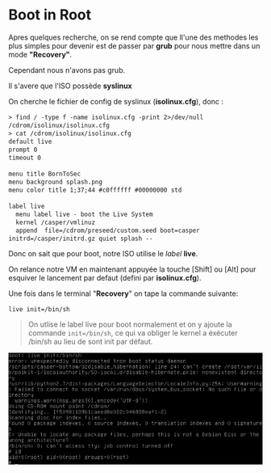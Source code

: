 # Boot in Root

Apres quelques recherche, on se rend compte que ll'une des methodes les plus simples pour devenir est de passer par **grub** pour nous mettre dans un mode **"Recovery"**.

Cependant nous n'avons pas grub.

Il s'avere que l'ISO possède **syslinux**

On cherche le fichier de config de syslinux (**isolinux.cfg**), donc :
<pre><code>> find / -type f -name isolinux.cfg -print 2>/dev/null
/cdrom/isolinux/isolinux.cfg
> cat /cdrom/isolinux/isolinux.cfg
default live
prompt 0
timeout 0

menu title BornToSec
menu background splash.png
menu color title 1;37;44 #c0ffffff #00000000 std

label live
  menu label live - boot the Live System
  kernel /casper/vmlinuz
  append  file=/cdrom/preseed/custom.seed boot=casper initrd=/casper/initrd.gz quiet splash --
</code></pre>

Donc on sait que pour boot, notre ISO utilise le *label* **live**.

On relance notre VM en maintenant appuyée la touche [Shift] ou [Alt] pour esquiver le lancement par defaut (defini par **isolinux.cfg**).

Une fois dans le terminal "**Recovery**" on tape la commande suivante:
<pre><code>live init=/bin/sh</code></pre>
> On utlise le label live pour boot normalement et on y ajoute la commande <code>init=/bin/sh</code>, ce qui va obliger le kernel a éxécuter /bin/sh au lieu de sont init par défaut.


![Root to Boot](writeup3.png "Screenshot")